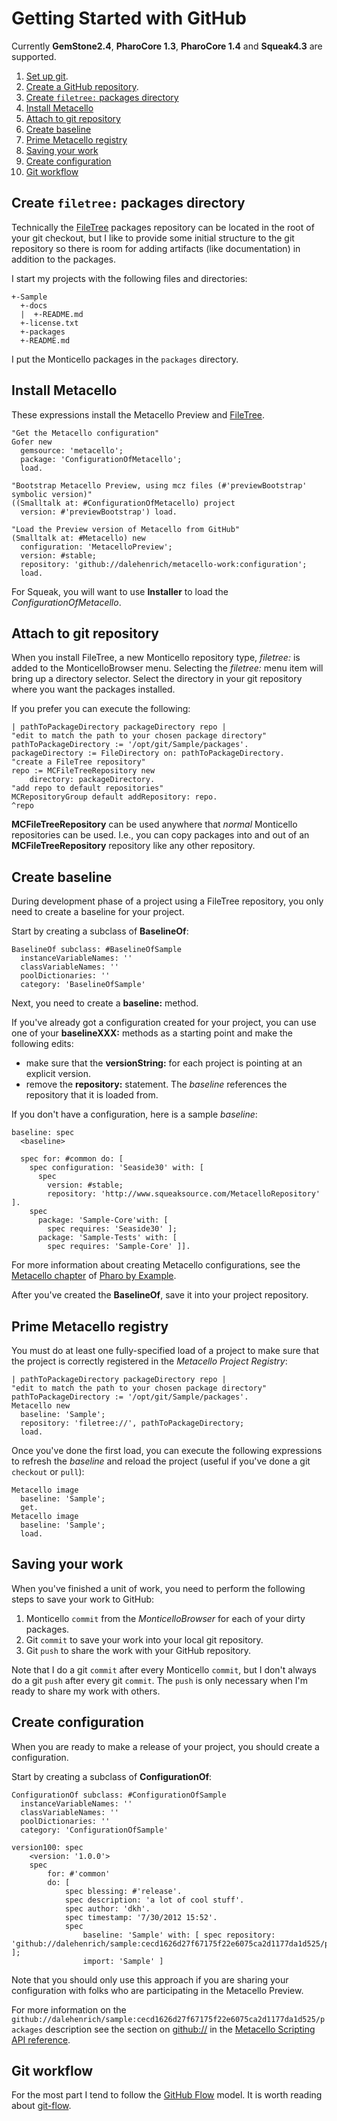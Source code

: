 # Getting Started with GitHub

Currently **GemStone2.4**, **PharoCore 1.3**, **PharoCore 1.4** and **Squeak4.3** are supported.

1. [Set up git][1].
2. [Create a GitHub repository][2].
3. [Create `filetree:` packages directory](#create-filetree-packages-direcotry)
4. [Install Metacello](#install-metacello)
5. [Attach to git repository](#attach-to-git-repository)
7. [Create baseline](#create-baseline)
8. [Prime Metacello registry](#prime-metacello-registry)
9. [Saving your work](#saving-your-work)
11. [Create configuration](#create-configuration)
12. [Git workflow](#git-workflow)

## Create `filetree:` packages directory
Technically the [FileTree][3] packages repository can be located in the root of
your git checkout, but I like to provide some initial structure to the
git repository so there is room for adding artifacts (like documentation) in
addition to the packages.

I start my projects with the following files and directories:

```
+-Sample
  +-docs
  |  +-README.md
  +-license.txt
  +-packages
  +-README.md
```

I put the Monticello packages in the `packages` directory.

## Install Metacello

These expressions install the Metacello Preview and [FileTree][3].

```Smalltalk
"Get the Metacello configuration"
Gofer new
  gemsource: 'metacello';
  package: 'ConfigurationOfMetacello';
  load.

"Bootstrap Metacello Preview, using mcz files (#'previewBootstrap' symbolic version)"
((Smalltalk at: #ConfigurationOfMetacello) project 
  version: #'previewBootstrap') load.

"Load the Preview version of Metacello from GitHub"
(Smalltalk at: #Metacello) new
  configuration: 'MetacelloPreview';
  version: #stable;
  repository: 'github://dalehenrich/metacello-work:configuration';
  load.
```

For Squeak, you will want to use **Installer** to load the
*ConfigurationOfMetacello*.

## Attach to git repository

When you install FileTree, a new Monticello repository type, *filetree:* is added
to the MonticelloBrowser menu. Selecting the *filetree:* menu item will
bring up a directory selector. Select the directory in your git
repository where you want the packages installed.

If you prefer you can execute the following:

```Smalltalk
| pathToPackageDirectory packageDirectory repo |
"edit to match the path to your chosen package directory"
pathToPackageDirectory := '/opt/git/Sample/packages'.
packageDirectory := FileDirectory on: pathToPackageDirectory.
"create a FileTree repository"
repo := MCFileTreeRepository new
    directory: packageDirectory.
"add repo to default repositories"
MCRepositoryGroup default addRepository: repo.
^repo
```

**MCFileTreeRepository** can be used anywhere that *normal* Monticello
repositories can be used. I.e., you can copy packages into and out of an **MCFileTreeRepository** repository like any other repository.

## Create baseline

During development phase of a project using a FileTree repository, you
only need to create a baseline for your project.

Start by creating a subclass of **BaselineOf**:

```Smalltalk
BaselineOf subclass: #BaselineOfSample
  instanceVariableNames: ''
  classVariableNames: ''
  poolDictionaries: ''
  category: 'BaselineOfSample'
```

Next, you need to create a **baseline:** method.

If you've already got a
configuration created for your project, you can
use one of your **baselineXXX:** methods as a starting point and make the following edits:

* make sure that the **versionString:** for each project is pointing at
  an explicit version.
* remove the **repository:** statement. The *baseline* references the
  repository that it is loaded from.

If you don't have a configuration, here is a sample *baseline*:

```Smalltalk
baseline: spec
  <baseline>

  spec for: #common do: [
    spec configuration: 'Seaside30' with: [
      spec
        version: #stable;
        repository: 'http://www.squeaksource.com/MetacelloRepository' ].
    spec
      package: 'Sample-Core'with: [
        spec requires: 'Seaside30' ];
      package: 'Sample-Tests' with: [
        spec requires: 'Sample-Core' ]].
```

For more information about creating Metacello configurations, see the
[Metacello chapter][4] of [Pharo by Example][5].

After you've created the **BaselineOf**, save it into
your project repository.

## Prime Metacello registry

You must do at least one fully-specified load of a project to make sure
that the project is correctly registered in the *Metacello Project
Registry*:

```Smalltalk
| pathToPackageDirectory packageDirectory repo |
"edit to match the path to your chosen package directory"
pathToPackageDirectory := '/opt/git/Sample/packages'.
Metacello new
  baseline: 'Sample';
  repository: 'filetree://', pathToPackageDirectory;
  load.
```

Once you've done the first load, you can execute the following
expressions to refresh the *baseline* and reload the project (useful if
you've done a git `checkout` or `pull`):

```Smalltalk
Metacello image
  baseline: 'Sample';
  get.
Metacello image
  baseline: 'Sample';
  load.
```

## Saving your work

When you've finished  a unit of work, you need to perform the following
steps to save your work to GitHub:

1. Monticello `commit` from the *MonticelloBrowser* for each of your
   dirty packages.
2. Git `commit` to save your work into your local git repository.
3. Git `push` to share the work with your GitHub repository.

Note that I do a git `commit` after every Monticello `commit`, but I don't always do a git `push` after every git `commit`. The `push` is only necessary when I'm ready to share my work with others.

## Create configuration

When you are ready to make a release of your project, you should create
a configuration.

Start by creating a subclass of **ConfigurationOf**:

```Smalltalk
ConfigurationOf subclass: #ConfigurationOfSample
  instanceVariableNames: ''
  classVariableNames: ''
  poolDictionaries: ''
  category: 'ConfigurationOfSample'
```

```Smalltalk
version100: spec
    <version: '1.0.0'>
    spec
        for: #'common'
        do: [
            spec blessing: #'release'.
            spec description: 'a lot of cool stuff'.
            spec author: 'dkh'.
            spec timestamp: '7/30/2012 15:52'.
            spec
                baseline: 'Sample' with: [ spec repository: 'github://dalehenrich/sample:cecd1626d27f67175f22e6075ca2d1177da1d525/packages' ];
                import: 'Sample' ]
```

Note that you should only use this approach if you are sharing your
configuration with folks who are participating in the Metacello Preview.

For more information on the `github://dalehenrich/sample:cecd1626d27f67175f22e6075ca2d1177da1d525/packages` description see the section on
[github://](MetacelloScriptingAPI.md#github) in the [Metacello Scripting API
reference](MetacelloScriptingAPI.md).

## Git workflow

For the most part I tend to follow the [GitHub Flow][6] model. It is
worth reading about [git-flow][7].

[1]: https://help.github.com/articles/set-up-git
[2]: https://help.github.com/articles/create-a-repo
[3]: https://github.com/dalehenrich/filetree
[4]: http://pharobooks.gforge.inria.fr/PharoByExampleTwo-Eng/latest/Metacello.pdf
[5]: http://pharobyexample.org/
[6]: http://scottchacon.com/2011/08/31/github-flow.html
[7]: http://nvie.com/posts/a-successful-git-branching-model/
